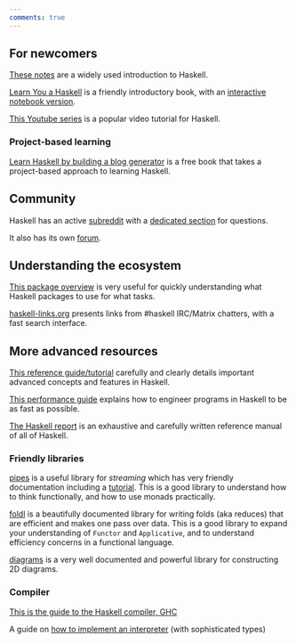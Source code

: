 ```yaml
---
comments: true
---
```


## For newcomers

[These notes](https://www.seas.upenn.edu/~cis1940/fall16/lectures/01-intro.html) are a widely used introduction to Haskell.

[Learn You a Haskell](http://learnyouahaskell.com/) is a friendly introductory book, with an [interactive notebook version](https://github.com/IHaskell/learn-you-a-haskell-notebook).

[This Youtube series](https://github.com/haskell-beginners-2022/course-plan) is a popular video tutorial for Haskell.

### Project-based learning

[Learn Haskell by building a blog generator](https://lhbg-book.link) is a free book that takes a project-based approach to learning Haskell.

## Community

Haskell has an active [subreddit](https://www.reddit.com/r/haskell/) with a [dedicated section](https://www.reddit.com/r/haskell/collection/f998970b-a622-480a-aed4-f8d9ad64ee7b) for questions.

It also has its own [forum](https://discourse.haskell.org/).

## Understanding the ecosystem

[This package overview](/packages/survey/) is very useful for quickly understanding what Haskell packages to use for what tasks.

[haskell-links.org](https://haskell-links.org) presents links from #haskell IRC/Matrix chatters, with a fast search interface.



## More advanced resources

[This reference guide/tutorial](https://smunix.github.io/dev.stephendiehl.com/hask/tutorial.pdf) carefully and clearly details important advanced concepts and features in Haskell.

[This performance guide](https://input-output-hk.github.io/hs-opt-handbook.github.io/) explains how to engineer programs in Haskell to be as fast as possible.

[The Haskell report](https://www.haskell.org/onlinereport/haskell2010/) is an exhaustive and carefully written reference manual of all of Haskell.

### Friendly libraries

[pipes](https://hackage.haskell.org/package/pipes) is a useful library for *streaming* which has very friendly documentation including a [tutorial](https://hackage.haskell.org/package/pipes-4.3.16/docs/Pipes-Tutorial.html). This is a good library to understand how to think functionally, and how to use monads practically.

[foldl](https://hackage.haskell.org/package/foldl) is a beautifully documented library for writing folds (aka reduces) that are efficient and makes one pass over data. This is a good library to expand your understanding of `Functor` and `Applicative`, and to understand efficiency concerns in a functional language.

[diagrams](https://archives.haskell.org/projects.haskell.org/diagrams/) is a very well documented and powerful library for constructing 2D diagrams.
### Compiler

[This is the guide to the Haskell compiler, GHC](https://ghc.gitlab.haskell.org/ghc/doc/users_guide/)

A guide on [how to implement an interpreter](http://www.andres-loeh.de/LambdaPi/) (with sophisticated types)